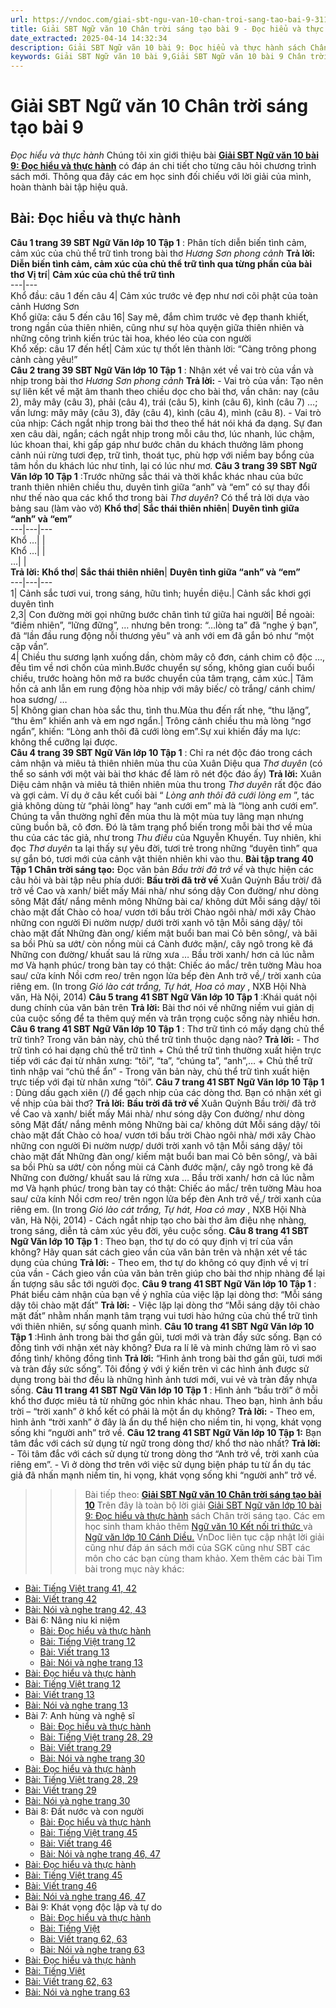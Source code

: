 ```yaml
---
url: https://vndoc.com/giai-sbt-ngu-van-10-chan-troi-sang-tao-bai-9-311449
title: Giải SBT Ngữ văn 10 Chân trời sáng tạo bài 9 - Đọc hiểu và thực hành - VnDoc.com
date_extracted: 2025-04-14 14:32:34
description: Giải SBT Ngữ văn 10 bài 9: Đọc hiểu và thực hành sách Chân trời sáng tạo có đáp án chi tiết cho các bạn cùng tham khảo.
keywords: Giải SBT Ngữ văn 10 bài 9,Giải SBT Ngữ văn 10 bài 9 Chân trời sáng tạo,Giải sách bài tập Ngữ văn CTST lớp 10,Ngữ văn lớp 10 Chân trời sáng tạo,giải bài tập ngữ văn lớp 10,bài Đọc hiểu và thực hành,giải SBT ngữ văn 10 CTST trang 39,giải SBT ngữ văn 10 CTST trang 40,giải SBT ngữ văn 10 CTST trang 41
---
```


# Giải SBT Ngữ văn 10 Chân trời sáng tạo bài 9
 _Đọc hiểu và thực hành_
Chúng tôi xin giới thiệu bài **[Giải SBT Ngữ văn 10 bài 9: Đọc hiểu và thực hành](<https://vndoc.com/giai-sbt-ngu-van-10-chan-troi-sang-tao-bai-9-311449>)** có đáp án chi tiết cho từng câu hỏi chương trình sách mới. Thông qua đây các em học sinh đối chiếu với lời giải của mình, hoàn thành bài tập hiệu quả.
## **Bài: Đọc hiểu và thực hành**
**Câu 1 trang 39 SBT Ngữ Văn lớp 10 Tập 1** : Phân tích diễn biến tình cảm, cảm xúc của chủ thể trữ tình trong bài thơ _Hương Sơn phong cảnh_
**Trả lời:**
**Diễn biến tình cảm, cảm xúc của chủ thể trữ tình qua từng phần của bài thơ**
**Vị trí**| **Cảm xúc của chủ thể trữ tình**  
---|---  
Khổ đầu: câu 1 đến câu 4| Cảm xúc trước vẻ đẹp như nơi cõi phật của toàn cảnh Hương Sơn  
Khổ giữa: câu 5 đến câu 16| Say mê, đắm chìm trước vẻ đẹp thanh khiết, trong ngần của thiên nhiên, cũng như sự hòa quyện giữa thiên nhiên và những công trình kiến trúc tài hoa, khéo léo của con người  
Khổ xếp: câu 17 đến hết| Cảm xúc tự thốt lên thành lời: “Càng trông phong cảnh càng yêu\!”  
**Câu 2 trang 39 SBT Ngữ Văn lớp 10 Tập 1** : Nhận xét về vai trò của vần và nhịp trong bài thơ _Hương Sơn phong cảnh_
**Trả lời:**
\- Vai trò của vần: Tạo nên sự liên kết về mặt âm thanh theo chiều dọc cho bài thơ, vần chân: nay \(câu 2\), mây mây \(câu 3\), phải \(câu 4\), trái \(câu 5\), kinh \(câu 6\), kình \(câu 7\) …; vần lưng: mây mây \(câu 3\), đây \(câu 4\), kình \(câu 4\), mình \(câu 8\).
\- Vai trò của nhịp: Cách ngắt nhịp trong bài thơ theo thể hát nói khá đa dạng. Sự đan xen câu dài, ngắn; cách ngắt nhịp trong mỗi câu thơ, lúc nhanh, lúc chậm, lúc khoan thai, khi gấp gáp như bước chân du khách thưởng lãm phong cảnh núi rừng tươi đẹp, trữ tình, thoát tục, phù hợp với niềm bay bổng của tâm hồn du khách lúc như tỉnh, lại có lúc như mơ.
**Câu 3 trang 39 SBT Ngữ Văn lớp 10 Tập 1** :Trước những sắc thái và thời khắc khác nhau của bức tranh thiên nhiên chiều thu, duyên tình giữa “anh” và “em” có sự thay đổi như thế nào qua các khổ thơ trong bài _Thơ duyên_? Có thể trả lời dựa vào bảng sau \(làm vào vở\)
**Khổ thơ**| **Sắc thái thiên nhiên**| **Duyên tình giữa “anh” và “em”**  
---|---|---  
Khổ …| |   
Khổ …| |   
…| |   
**Trả lời:**
**Khổ thơ**| **Sắc thái thiên nhiên**| **Duyên tình giữa “anh” và “em”**  
---|---|---  
1| Cảnh sắc tươi vui, trong sáng, hữu tình; huyền diệu.| Cảnh sắc khơi gợi duyên tình  
2,3| Con đường mời gọi những bước chân tình tứ giữa hai người| Bề ngoài: “điềm nhiên”, “lững đững”, … nhưng bên trong: “…lòng ta” đã “nghe ý bạn”, đã “lần đầu rung động nỗi thương yêu” và anh với em đã gắn bó như “một cặp vần”.  
4| Chiều thu sương lạnh xuống dần, chòm mây cô đơn, cánh chim cô độc …, đều tìm về nơi chốn của mình.Bước chuyển sự sống, không gian cuối buổi chiều, trước hoàng hôn mở ra bước chuyển của tâm trạng, cảm xúc.| Tâm hồn cả anh lẫn em rung động hòa nhịp với mây biếc/ cò trắng/ cánh chim/ hoa sương/ …  
5| Không gian chan hòa sắc thu, tình thu.Mùa thu đến rất nhẹ, “thu lặng”, “thu êm” khiến anh và em ngơ ngẩn.| Trông cảnh chiều thu mà lòng “ngơ ngẩn”, khiến: “Lòng anh thôi đã cưới lòng em”.Sự xui khiến đầy ma lực: không thể cưỡng lại được.  
**Câu 4 trang 39 SBT Ngữ Văn lớp 10 Tập 1** : Chỉ ra nét độc đáo trong cách cảm nhận và miêu tả thiên nhiên mùa thu của Xuân Diệu qua _Thơ duyên_ \(có thể so sánh với một vài bài thơ khác để làm rõ nét độc đáo ấy\)
**Trả lời:**
Xuân Diệu cảm nhận và miêu tả thiên nhiên mùa thu trong _Thơ duyên_ rất độc đáo và gợi cảm. Ví dụ ở câu kết cuối bài “ _Lòng anh thôi đã cưới lòng em_ ”, tác giả không dùng từ “phải lòng” hay “anh cưới em” mà là “lòng anh cưới em”. Chúng ta vẫn thường nghĩ đến mùa thu là một mùa tuy lãng mạn nhưng cũng buồn bã, cô đơn. Đó là tâm trạng phổ biến trong mỗi bài thơ về mùa thu của các tác giả, như trong _Thu điếu_ của Nguyễn Khuyến. Tuy nhiên, khi đọc _Thơ duyên_ ta lại thấy sự yêu đời, tươi trẻ trong những “duyên tình” qua sự gắn bó, tươi mới của cảnh vật thiên nhiên khi vào thu.
**Bài tập trang 40 Tập 1 Chân trời sáng tạo:** Đọc văn bản _Bầu trời đã trở về_ và thực hiện các câu hỏi và bài tập nêu phía dưới:
**Bầu trời đã trở về**
Xuân Quỳnh
Bầu trời/ đã trở về
Cao và xanh/ biết mấy
Mái nhà/ như sóng dậy
Con đường/ như dòng sông
Mặt đất/ nắng mênh mông
Những bài ca/ không dứt
Mỗi sáng dậy/ tôi chào mặt đất
Chào cỏ hoa/ vươn tới bầu trời
Chào ngôi nhà/ mới xây
Chào những con người
Đi nườm nượp/ dưới trời xanh vô tận
Mỗi sáng dậy/ tôi chào mặt đất
Những đàn ong/ kiếm mật buổi ban mai
Cỏ bên sông/, và bãi sa bồi
Phù sa ướt/ còn nồng mùi cá
Cành đước mặn/, cây ngô trong kẽ đá
Những con đường/ khuất sau lá rừng xưa …
Bầu trời xanh/ hơn cả lúc nằm mơ
Và hạnh phúc/ trong bàn tay có thật:
Chiếc áo mắc/ trên tường
Màu hoa sau/ cửa kính
Nồi cơm reo/ trên ngọn lửa bếp đèn
Anh trở về,/ trời xanh của riêng em.
\(In trong _Gió lào cát trắng, Tự hát, Hoa cỏ may_ , NXB Hội Nhà văn, Hà Nội, 2014\)
**Câu 5 trang 41 SBT Ngữ Văn lớp 10 Tập 1** :Khái quát nội dung chính của văn bản trên
**Trả lời:**
Bài thơ nói về những niềm vui giản dị của cuộc sống để ta thêm quý mến và trân trọng cuộc sống này nhiều hơn.
**Câu 6 trang 41 SBT Ngữ Văn lớp 10 Tập 1** : Thơ trữ tình có mấy dạng chủ thể trữ tình? Trong văn bản này, chủ thể trữ tình thuộc dạng nào?
**Trả lời:**
\- Thơ trữ tình có hai dạng chủ thể trữ tình
\+ Chủ thể trữ tình thường xuất hiện trực tiếp với các đại từ nhân xưng: “tôi”, “ta”, “chúng ta”, “anh”,…
\+ Chủ thể trữ tình nhập vai “chủ thể ẩn”
\- Trong văn bản này, chủ thể trữ tình xuất hiện trực tiếp với đại từ nhân xưng “tôi”.
**Câu 7 trang 41 SBT Ngữ Văn lớp 10 Tập 1** : Dùng dấu gạch xiên \(/\) để gạch nhịp của các dòng thơ. Bạn có nhận xét gì về nhịp của bài thơ?
**Trả lời:**
**Bầu trời đã trở về**
Xuân Quỳnh
Bầu trời/ đã trở về
Cao và xanh/ biết mấy
Mái nhà/ như sóng dậy
Con đường/ như dòng sông
Mặt đất/ nắng mênh mông
Những bài ca/ không dứt
Mỗi sáng dậy/ tôi chào mặt đất
Chào cỏ hoa/ vươn tới bầu trời
Chào ngôi nhà/ mới xây
Chào những con người
Đi nườm nượp/ dưới trời xanh vô tận
Mỗi sáng dậy/ tôi chào mặt đất
Những đàn ong/ kiếm mật buổi ban mai
Cỏ bên sông/, và bãi sa bồi
Phù sa ướt/ còn nồng mùi cá
Cành đước mặn/, cây ngô trong kẽ đá
Những con đường/ khuất sau lá rừng xưa …
Bầu trời xanh/ hơn cả lúc nằm mơ
Và hạnh phúc/ trong bàn tay có thật:
Chiếc áo mắc/ trên tường
Màu hoa sau/ cửa kính
Nồi cơm reo/ trên ngọn lửa bếp đèn
Anh trở về,/ trời xanh của riêng em.
\(In trong _Gió lào cát trắng, Tự hát, Hoa cỏ may_ , NXB Hội Nhà văn, Hà Nội, 2014\)
\- Cách ngắt nhịp tạo cho bài thơ âm điệu nhẹ nhàng, trong sáng, diễn tả cảm xúc yêu đời, yêu cuộc sống.
**Câu 8 trang 41 SBT Ngữ Văn lớp 10 Tập 1** : Theo bạn, thơ tự do có quy định vị trí của vần không? Hãy quan sát cách gieo vần của văn bản trên và nhận xét về tác dụng của chúng
**Trả lời:**
\- Theo em, thơ tự do không có quy định về vị trí của vần
\- Cách gieo vần của văn bản trên giúp cho bài thơ nhịp nhàng để lại ấn tượng sâu sắc tới người đọc.
**Câu 9 trang 41 SBT Ngữ Văn lớp 10 Tập 1** : Phát biểu cảm nhận của bạn về ý nghĩa của việc lặp lại dòng thơ: “Mỗi sáng dậy tôi chào mặt đất”
**Trả lời:**
\- Việc lặp lại dòng thơ “Mỗi sáng dậy tôi chào mặt đất” nhằm nhấn mạnh tâm trạng vui tươi hào hứng của chủ thể trữ tình với thiên nhiên, sự sống quanh mình.
**Câu 10 trang 41 SBT Ngữ Văn lớp 10 Tập 1** :Hình ảnh trong bài thơ gần gũi, tươi mới và tràn đầy sức sống. Bạn có đồng tình với nhận xét này không? Đưa ra lí lẽ và minh chứng làm rõ vì sao đồng tình/ không đồng tình
**Trả lời:**
“Hình ảnh trong bài thơ gần gũi, tươi mới và tràn đầy sức sống”. Tôi đồng ý với ý kiến trên vì các hình ảnh được sử dụng trong bài thơ đều là những hình ảnh tươi mới, vui vẻ và tràn đầy nhựa sống.
**Câu 11 trang 41 SBT Ngữ Văn lớp 10 Tập 1** : Hình ảnh “bầu trời” ở mỗi khổ thơ được miêu tả từ những góc nhìn khác nhau. Theo bạn, hình ảnh bầu trời – “trời xanh” ở khổ kết có phải là một ẩn dụ không?
**Trả lời:**
_-_ Theo em, hình ảnh “trời xanh” ở đây là ẩn dụ thể hiện cho niềm tin, hi vọng, khát vọng sống khi “người anh” trở về.
**Câu 12 trang 41 SBT Ngữ Văn lớp 10 Tập 1:** Bạn tâm đắc với cách sử dụng từ ngữ trong dòng thơ/ khổ thơ nào nhất?
**Trả lời:**
\- Tôi tâm đắc với cách sử dụng từ trong dòng thơ “Anh trở về, trời xanh của riêng em”.
\- Vì ở dòng thơ trên với việc sử dụng biện pháp tu từ ẩn dụ tác giả đã nhấn mạnh niềm tin, hi vọng, khát vọng sống khi “người anh” trở về.
>>> Bài tiếp theo: [**Giải SBT Ngữ văn 10 Chân trời sáng tạo bài 10**](<https://vndoc.com/giai-sbt-ngu-van-10-chan-troi-sang-tao-bai-10-311508>)
Trên đây là toàn bộ lời giải [Giải SBT Ngữ văn lớp 10 bài 9: Đọc hiểu và thực hành](<https://vndoc.com/giai-sbt-ngu-van-10-chan-troi-sang-tao-bai-9-311449>) sách Chân trời sáng tạo. Các em học sinh tham khảo thêm [Ngữ văn 10 Kết nối tri thức ](<https://vndoc.com/ngu-van-10-ket-noi-tri-thuc-tap1>)và [Ngữ văn lớp 10 Cánh Diều.](<https://vndoc.com/ngu-van-10-canh-dieu-tap1>) VnDoc liên tục cập nhật lời giải cũng như đáp án sách mới của SGK cũng như SBT các môn cho các bạn cùng tham khảo.
Xem thêm các bài Tìm bài trong mục này khác:
  * [Bài: Tiếng Việt trang 41, 42](</giai-sbt-ngu-van-10-chan-troi-sang-tao-bai-10-311508>)
  * [Bài: Viết trang 42](</giai-sbt-ngu-van-10-chan-troi-sang-tao-bai-11-311509>)
  * [Bài: Nói và nghe trang 42, 43](</giai-sbt-ngu-van-10-chan-troi-sang-tao-bai-12-311511>)
  * Bài 6: Nâng niu kỉ niệm
    * [Bài: Đọc hiểu và thực hành](</giai-sbt-ngu-van-10-chan-troi-sang-tao-bai-21-311536>)
    * [Bài: Tiếng Việt trang 12](</giai-sbt-ngu-van-10-chan-troi-sang-tao-bai-22-311539>)
    * [Bài: Viết trang 13](</giai-sbt-ngu-van-10-chan-troi-sang-tao-bai-23-311543>)
    * [Bài: Nói và nghe trang 13](</giai-sbt-ngu-van-10-chan-troi-sang-tao-bai-24-311547>)
  * [Bài: Đọc hiểu và thực hành](</giai-sbt-ngu-van-10-chan-troi-sang-tao-bai-21-311536>)
  * [Bài: Tiếng Việt trang 12](</giai-sbt-ngu-van-10-chan-troi-sang-tao-bai-22-311539>)
  * [Bài: Viết trang 13](</giai-sbt-ngu-van-10-chan-troi-sang-tao-bai-23-311543>)
  * [Bài: Nói và nghe trang 13](</giai-sbt-ngu-van-10-chan-troi-sang-tao-bai-24-311547>)
  * Bài 7: Anh hùng và nghệ sĩ
    * [Bài: Đọc hiểu và thực hành](</giai-sbt-ngu-van-10-chan-troi-sang-tao-bai-25-311601>)
    * [Bài: Tiếng Việt trang 28, 29](</giai-sbt-ngu-van-10-chan-troi-sang-tao-bai-26-311604>)
    * [Bài: Viết trang 29](</giai-sbt-ngu-van-10-chan-troi-sang-tao-bai-27-311607>)
    * [Bài: Nói và nghe trang 30](</giai-sbt-ngu-van-10-chan-troi-sang-tao-bai-28-311610>)
  * [Bài: Đọc hiểu và thực hành](</giai-sbt-ngu-van-10-chan-troi-sang-tao-bai-25-311601>)
  * [Bài: Tiếng Việt trang 28, 29](</giai-sbt-ngu-van-10-chan-troi-sang-tao-bai-26-311604>)
  * [Bài: Viết trang 29](</giai-sbt-ngu-van-10-chan-troi-sang-tao-bai-27-311607>)
  * [Bài: Nói và nghe trang 30](</giai-sbt-ngu-van-10-chan-troi-sang-tao-bai-28-311610>)
  * Bài 8: Đất nước và con người
    * [Bài: Đọc hiểu và thực hành](</giai-sbt-ngu-van-10-chan-troi-sang-tao-bai-29-311615>)
    * [Bài: Tiếng Việt trang 45](</giai-sbt-ngu-van-10-chan-troi-sang-tao-bai-30-311742>)
    * [Bài: Viết trang 46](</giai-sbt-ngu-van-10-chan-troi-sang-tao-bai-31-311743>)
    * [Bài: Nói và nghe trang 46, 47](</giai-sbt-ngu-van-10-chan-troi-sang-tao-bai-32-311744>)
  * [Bài: Đọc hiểu và thực hành](</giai-sbt-ngu-van-10-chan-troi-sang-tao-bai-29-311615>)
  * [Bài: Tiếng Việt trang 45](</giai-sbt-ngu-van-10-chan-troi-sang-tao-bai-30-311742>)
  * [Bài: Viết trang 46](</giai-sbt-ngu-van-10-chan-troi-sang-tao-bai-31-311743>)
  * [Bài: Nói và nghe trang 46, 47](</giai-sbt-ngu-van-10-chan-troi-sang-tao-bai-32-311744>)
  * Bài 9: Khát vọng độc lập và tự do
    * [Bài: Đọc hiểu và thực hành](</giai-sbt-ngu-van-10-chan-troi-sang-tao-bai-33-311745>)
    * [Bài: Tiếng Việt](</giai-sbt-ngu-van-10-chan-troi-sang-tao-bai-34-311746>)
    * [Bài: Viết trang 62, 63](</giai-sbt-ngu-van-10-chan-troi-sang-tao-bai-35-311747>)
    * [Bài: Nói và nghe trang 63](</giai-sbt-ngu-van-10-chan-troi-sang-tao-bai-36-311749>)
  * [Bài: Đọc hiểu và thực hành](</giai-sbt-ngu-van-10-chan-troi-sang-tao-bai-33-311745>)
  * [Bài: Tiếng Việt](</giai-sbt-ngu-van-10-chan-troi-sang-tao-bai-34-311746>)
  * [Bài: Viết trang 62, 63](</giai-sbt-ngu-van-10-chan-troi-sang-tao-bai-35-311747>)
  * [Bài: Nói và nghe trang 63](</giai-sbt-ngu-van-10-chan-troi-sang-tao-bai-36-311749>)

